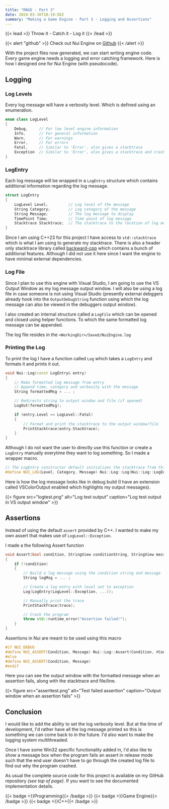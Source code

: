 ```yaml
---
title: "MAGE - Part 3"
date: 2024-03-16T18:19:56Z
summary: "Making a Game Engine - Part 3 - Logging and Assertions"
---
```


{{< lead >}}
Throw it - Catch it - Log it
{{< /lead >}}


{{< alert "github" >}}
Check out Nui Engine on [Github](https://github.com/ArnavMehta3000/NuiEngine.git)
{{< /alert >}}

With the  project files now generated, we can start writing engine code. Every game engine needs a logging and error catching framework. Here is how I designed one for Nui Engine (with pseudocode).

## Logging

### Log Levels

Every log message will have a verbosity level. Which is defined using an enumeration.

```cpp
enum class LogLevel
{
    Debug,     // For low level engine information
    Info,      // For general information
    Warn,      // For warnings
    Error,     // For errors
    Fatal,     // Similar to 'Error', also gives a stacktrace
    Exception  // Similar to 'Error', also gives a stacktrace and crashes the program
}
```

### LogEntry

Each log message will be wrapped in a `LogEntry` structure which contains additional information regarding the log message.

```cpp
struct LogEntry
{
    LogLevel Level;         // Log level of the message
    String Category;        // Log category of the message
    String Message;         // The log message to display
    TimePoint Time;         // Time point of log message
    Stacktrace Stacktrace;  // The stacktrace to the location of log message
}
```

Since I am using C++23 for this project I have access to `std::stacktrace` which is what I am using to generate my stacktrace. There is also a header only stacktrace library called [backward-cpp](https://github.com/bombela/backward-cpp) which contains a bunch of additional features. Although I did not use it here since I want the engine to have minimal external dependencies.

### Log File

Since I plan to use this engine with Visual Studio, I am going to use the VS Output Window as my log message output window. I will also be using a log file in case someone is not using Visual Studio (presently external debggers already hook into the `OutputDebugString` function using which the log message can also be viewed in the debuggers output window).

I also created an internal structure called a `LogFile` which can be opened and closed using helper functions. To which the same formatted log message can be appended.

The log file resides in the `<WorkingDir>/Saved/NuiEngine.log`

### Printing the Log

To print the log I have a function called `Log` which takes a `LogEntry` and formats it and prints it out.

```cpp
void Nui::Log(const LogEntry& entry)
{
    // Make formatted log message from entry
    // Append time, category and verbosity with the message
    String formattedMsg = ... ;

    // Redirects string to output window and file (if opened)
    LogOut(formattedMsg);

    if (entry.Level == LogLevel::Fatal)
    {
        // Format and print the stacktrace to the output window/file
        PrintStacktrace(entry.Stacktrace);
    }
}
```

Although I do not want the user to directly use this function or create a `LogEntry` manually everytime they want to log something. So I made a wrapper macro.

```cpp
// The LogEntry constructor default initializes the stacktrace from this point
#define NUI_LOG(Level, Category, Message) Nui::Log::Log(Nui::Log::LogEntry(Nui::Log::LogLevel::Level, #Category, Message))

```

Here is how the log message looks like in debug build (I have an extension called VSColorOutput enabled which highlights my output messages).

{{< figure
    src="logtest.png"
    alt="Log test output"
    caption="Log test output in VS output window"
    >}}

## Assertions

Instead of using the default `assert` provided by C++. I wanted to make my own assert that makes use of `LogLevel::Exception`.

I made a the following Assert function

```cpp
void Assert(bool condition, StringView conditionString, StringView message, StringView file, I32 line, Stacktrace trace)
{
    if (!condition)
    {
        // Build a log message using the condition string and message
        String logMsg = ... ;

        // Create a log entry with level set to exception
        Log(LogEntry(LogLevel::Exception, ...));

        // Manually print the trace
        PrintStackTrace(trace);

        // Crash the program
        throw std::runtime_error("Assertion failed!");
    }
}
```

Assertions in Nui are meant to be used using this macro
```cpp
#if NUI_DEBUG
#define NUI_ASSERT(Condition, Message) Nui::Log::Assert(Condition, #Condition, Message, __FILE__, __LINE__)
#else
#define NUI_ASSERT(Condition, Message)
#endif
```

Here you can see the output window with the formatted message when an assertion fails, along with the stacktrace and file/line.

{{< figure
    src="asserttest.png"
    alt="Test failed assertion"
    caption="Output window when an assertion fails"
    >}}

## Conclusion

I would like to add the ability to set the log verbosity level. But at the time of development, I'd rather have all the log message printed so this is something we can come back to in the future. I'd also want to make the logging system multithreaded.

Once I have some Win32 specific functionality added in, I'd also like to show a message box when the program fails an assert in release mode such that the end user doesn't have to go through the created log file to find out why the program crashed.

As usual the complete source code for this project is available on my GitHub repository *(see top of page)*. If you want to see the documented implementation details.

<div style="display: flex; flex-wrap: wrap; gap: 10px;">
  {{< badge >}}Programming{{< /badge >}}
  {{< badge >}}Game Engine{{< /badge >}}
  {{< badge >}}C++{{< /badge >}}
</div>
